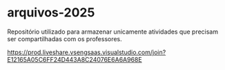 # arquivos-2025

Repositório utilizado para armazenar unicamente atividades que precisam ser compartilhadas com os professores.

https://prod.liveshare.vsengsaas.visualstudio.com/join?E12165A05C6FF24D443A8C24076E6A6A968E